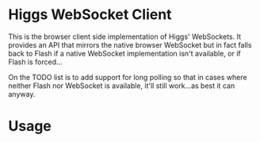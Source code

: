 # Higgs WebSocket Client

This is the browser client side implementation of Higgs' WebSockets.
It provides an API that mirrors the native browser WebSocket but in fact falls back to Flash
if a native WebSocket implementation isn't available, or if Flash is forced...

On the TODO list is to add support for long polling so that in cases where neither Flash nor WebSocket
is available, it'll still work...as best it can anyway.

# Usage

